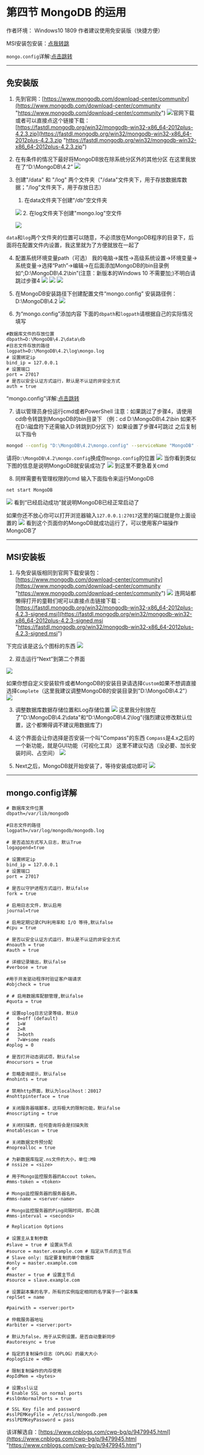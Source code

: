 # 第四节 MongoDB 的运用
作者环境： Windows10 1809
作者建议使用免安装版（快捷方便）

MSI安装包安装：[点我转跳](#MSI安装板)

`mongo.config`详解:[点击跳转](#mongoconfig详解)

------------

## 免安装版
1. 先到官网：[https://www.mongodb.com/download-center/community](https://www.mongodb.com/download-center/community "https://www.mongodb.com/download-center/community")
 ![](images/mongodb/download.png "官网下载")
 或者可以直接点这个链接下载：[https://fastdl.mongodb.org/win32/mongodb-win32-x86_64-2012plus-4.2.3.zip](https://fastdl.mongodb.org/win32/mongodb-win32-x86_64-2012plus-4.2.3.zip "https://fastdl.mongodb.org/win32/mongodb-win32-x86_64-2012plus-4.2.3.zip")

2. 在有条件的情况下最好将MongoDB放在除系统分区外的其他分区
在这里我放在了“D:\MongoDB\4.2”
![](images/mongodb/7-1.png)

3. 创建"/data" 和 "/log" 两个文件夹（"/data"文件夹下，用于存放数据库数据；"/log"文件夹下，用于存放日志）
	1. 在data文件夹下创建"/db"空文件夹
	
	![](images/mongodb/10.png)
	2. 在log文件夹下创建"mongo.log"空文件
	
	![](images/mongodb/11.png)

`data`和`log`两个文件夹的位置可以随意，不必须放在MongoDB程序的目录下，后面将在配置文件内设置，我这里就为了方便就放在一起了

4. 配置系统环境变量path（可选）
我的电脑->属性->高级系统设置->环境变量->系统变量->选择“Path”->编辑->在后面添加MongoDB的bin目录例如“;D:\MongoDB\4.2\bin”(注意：新版本的Windows 10 不需要加;)不明白请跳过步骤4
![](images/mongodb/7.png)
![](images/mongodb/8.png)
![](images/mongodb/9.png)

5. 在MongoDB安装路径下创建配置文件“mongo.config”
安装路径例：D:\MongoDB\4.2
![](images/mongodb/12-1.png)

6. 为“mongo.config”添加内容
下面的`dbpath`和`logpath`请根据自己的实际情况填写
```
#数据库文件的存放位置
dbpath=D:\MongoDB\4.2\data\db
#日志文件存放的路径
logpath=D:\MongoDB\4.2\log\mongo.log
# 设置绑定ip
bind_ip = 127.0.0.1
# 设置端口
port = 27017
# 是否以安全认证方式运行，默认是不认证的非安全方式
auth = true
```
“mongo.config”详解:[点击跳转](#mongoconfig详解)

7. 请以管理员身份运行cmd或者PowerShell
注意：如果跳过了步骤4，请使用cd命令转跳到MongoDB的bin目录下
（例：cd D:\MongoDB\4.2\bin 如果不在D:\磁盘符下还需输入D:转跳到D分区下）如果设置了步骤4可跳过
之后复制以下指令
```bash
mongod --config "D:\MongoDB\4.2\mongo.config" --serviceName "MongoDB" --serviceDisplayName "MongoDB" --install
```
请将`D:\MongoDB\4.2\mongo.config`换成你`mongo.config`的位置
![](images/mongodb/13.png)
当你看到类似下图的信息是说明MongoDB就安装成功了
![](images/mongodb/20.png)
到这里不要急着关cmd

8. 同样需要有管理权限的cmd
输入下面指令来运行MongoDB
```bash
net start MongoDB
```
![](images/mongodb/14.png)
看到“已经启动成功”就说明MongoDB已经正常启动了

如果你还不放心你可以打开浏览器输入`127.0.0.1:27017`这里的端口就是你上面设置的
![](images/mongodb/15.png)
看到这个页面你的MongoDB就成功运行了，可以使用客户端操作MongoDB了

------------

## MSI安装板

1. 与免安装版相同到官网下载安装包：[https://www.mongodb.com/download-center/community](https://www.mongodb.com/download-center/community "https://www.mongodb.com/download-center/community")
![](images/mongodb/1.png)
连网站都懒得打开的童鞋们呢可以直接点击链接下载：[https://fastdl.mongodb.org/win32/mongodb-win32-x86_64-2012plus-4.2.3-signed.msi](https://fastdl.mongodb.org/win32/mongodb-win32-x86_64-2012plus-4.2.3-signed.msi "https://fastdl.mongodb.org/win32/mongodb-win32-x86_64-2012plus-4.2.3-signed.msi")

下完应该是这么个图标的东西
![](images/mongodb/2.png)

2. 双击运行“Next”到第二个界面

![](images/mongodb/4-1.png)

如果你想自定义安装软件或者MongoDB的安装目录请选择`Custom`如果不想调直接选择`Complete`（这里我建议调整MongoDB的安装目录到"D:\MongoDB\4.2"）
![](images/mongodb/4-2.png)

3. 调整数据库数据存储位置和Log存储位置
![](images/mongodb/4-3.png)
这里我分别放在了"D:\MongoDB\4.2\data"和“D:\MongoDB\4.2\log”(强烈建议修改默认位置，这个都懒得调不建议用数据库了)

4. 这个界面会让你选择是否安装一个叫"Compass"的东西
`Compass`是4.x之后的一个新功能，就是GUI功能（可视化工具） 这里不建议勾选（没必要、加长安装时间、占空间）
![](images/mongodb/5.png)

5. Next之后，MongoDB就开始安装了，等待安装成功即可
![](images/mongodb/6.png)


------------

## mongo.config详解
```
# 数据库文件位置
dbpath=/var/lib/mongodb

#日志文件的路径
logpath=/var/log/mongodb/mongodb.log

# 是否追加方式写入日志，默认True
logappend=true

# 设置绑定ip
bind_ip = 127.0.0.1
# 设置端口
port = 27017

# 是否以守护进程方式运行，默认false
fork = true

# 启用日志文件，默认启用
journal=true

# 启用定期记录CPU利用率和 I/O 等待,默认false
#cpu = true

# 是否以安全认证方式运行，默认是不认证的非安全方式
#noauth = true
#auth = true

# 详细记录输出，默认false
#verbose = true

#用于开发驱动程序时验证客户端请求
#objcheck = true

# # 启用数据库配额管理,默认false
#quota = true

# 设置oplog日志记录等级，默认0
#   0=off (default)
#   1=W
#   2=R
#   3=both
#   7=W+some reads
#oplog = 0

# 是否打开动态调试项，默认false
#nocursors = true

# 忽略查询提示，默认false
#nohints = true

# 禁用http界面，默认为localhost：28017
#nohttpinterface = true

# 关闭服务器端脚本，这将极大的限制功能，默认false
#noscripting = true

# 关闭扫描表，任何查询将会是扫描失败
#notablescan = true

# 关闭数据文件预分配
#noprealloc = true

# 为新数据库指定.ns文件的大小，单位:MB
# nssize = <size>

# 用于Mongo监控服务器的Accout token。
#mms-token = <token>

# Mongo监控服务器的服务器名称。
#mms-name = <server-name>

# Mongo监控服务器的Ping间隔时间，即心跳
#mms-interval = <seconds>

# Replication Options

# 设置主从复制参数
#slave = true # 设置从节点
#source = master.example.com # 指定从节点的主节点
# Slave only: 指定要复制的单个数据库
#only = master.example.com
# or
#master = true # 设置主节点
#source = slave.example.com 

# 设置副本集的名字，所有的实例指定相同的名字属于一个副本集
replSet = name

#pairwith = <server:port>

# 仲裁服务器地址
#arbiter = <server:port>

# 默认为false，用于从实例设置。是否自动重新同步
#autoresync = true

# 指定的复制操作日志（OPLOG）的最大大小
#oplogSize = <MB>

# 限制复制操作的内存使用
#opIdMem = <bytes>

# 设置ssl认证
# Enable SSL on normal ports
#sslOnNormalPorts = true

# SSL Key file and password
#sslPEMKeyFile = /etc/ssl/mongodb.pem
#sslPEMKeyPassword = pass
```

该详解选自：[https://www.cnblogs.com/cwp-bg/p/9479945.html](https://www.cnblogs.com/cwp-bg/p/9479945.html "https://www.cnblogs.com/cwp-bg/p/9479945.html")
